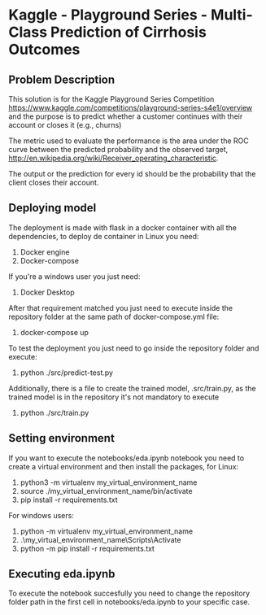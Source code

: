 # Kaggle - Playground Series - Multi-Class Prediction of Cirrhosis Outcomes

## Problem Description

This solution is for the Kaggle Playground Series Competition https://www.kaggle.com/competitions/playground-series-s4e1/overview and the purpose is to predict whether a customer continues with their account or closes it (e.g., churns)

The metric used to evaluate the performance is the area under the ROC curve between the predicted probability and the observed target, http://en.wikipedia.org/wiki/Receiver_operating_characteristic.

The output or the prediction for every id should be the probability that the client closes their account.

## Deploying model

The deployment is made with flask in a docker container with all the dependencies, to deploy de container in Linux you need:

1. Docker engine
2. Docker-compose

If you're a windows user you just need:

1. Docker Desktop

After that requirement matched you just need to execute inside the repository folder at the same path of docker-compose.yml file:

1. docker-compose up

To test the deployment you just need to go inside the repository folder and execute:

1. python ./src/predict-test.py

Additionally, there is a file to create the trained model, .src/train.py, as the trained model is in the repository it's not mandatory to execute 

1. python ./src/train.py

## Setting environment

If you want to execute the notebooks/eda.ipynb notebook you need to create a virtual environment and then install the packages, for Linux:

1. python3 -m virtualenv my_virtual_environment_name
2. source ./my_virtual_environment_name/bin/activate
3. pip install -r requirements.txt

For windows users:

1. python -m virtualenv my_virtual_environment_name
2. .\my_virtual_environment_name\Scripts\Activate
3. python -m pip install -r requirements.txt


## Executing eda.ipynb

To execute the notebook succesfully you need to change the repository folder path in the first cell in notebooks/eda.ipynb to your specific case. 